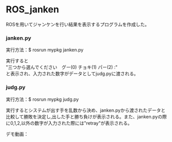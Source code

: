 # ROS_janken
ROSを用いてジャンケンを行い結果を表示するプログラムを作成した。

### janken.py

実行方法：$ rosrun mypkg janken.py

実行すると  
"三つから選んでください　グー(0) チョキ(1) パー(2) :"  
と表示され、入力された数字がデータとしてjudg.pyに渡される。

### judg.py

実行方法：$ rosrun mypkg judg.py

実行するとシステムが出す手を乱数から決め、janken.pyから渡されたデータと比較して勝敗を決定し,出した手と勝ち負けが表示される。また、janken.pyの際に0,1,2,以外の数字が入力された際には"retray"が表示される。

デモ動画：
